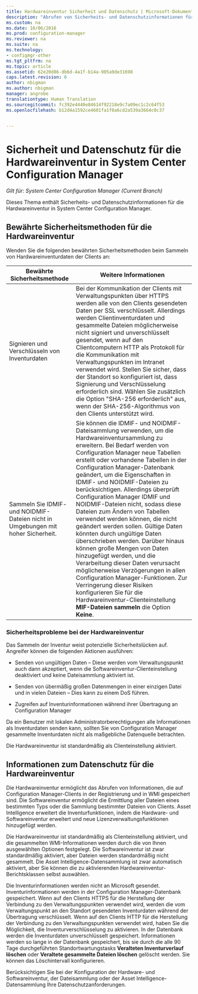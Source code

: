 ```yaml
---
title: Hardwareinventur Sicherheit und Datenschutz | Microsoft-Dokumentation
description: "Abrufen von Sicherheits- und Datenschutzinformationen für die Hardwareinventur in System Center Configuration Manager."
ms.custom: na
ms.date: 10/06/2016
ms.prod: configuration-manager
ms.reviewer: na
ms.suite: na
ms.technology:
- configmgr-other
ms.tgt_pltfrm: na
ms.topic: article
ms.assetid: 62e20d86-db6d-4a1f-b14a-905a9de31698
caps.latest.revision: 6
author: nbigman
ms.author: nbigman
manager: angrobe
translationtype: Human Translation
ms.sourcegitcommit: fc392e4440e84614f92218e9c7a09ec1c2c64f53
ms.openlocfilehash: b12d4a1592ce4601fa1f0a6cd2a539a3664c0c37


---
```

# <a name="security-and-privacy-for-hardware-inventory-in-system-center-configuration-manager"></a>Sicherheit und Datenschutz für die Hardwareinventur in System Center Configuration Manager

*Gilt für: System Center Configuration Manager (Current Branch)*

Dieses Thema enthält Sicherheits- und Datenschutzinformationen für die Hardwareinventur in System Center Configuration Manager.  

##  <a name="a-namebkmksecurityhardwareinventorya-security-best-practices-for-hardware-inventory"></a><a name="BKMK_Security_HardwareInventory"></a> Bewährte Sicherheitsmethoden für die Hardwareinventur  
 Wenden Sie die folgenden bewährten Sicherheitsmethoden beim Sammeln von Hardwareinventurdaten der Clients an:  

|Bewährte Sicherheitsmethode|Weitere Informationen|  
|----------------------------|----------------------|  
|Signieren und Verschlüsseln von Inventurdaten|Bei der Kommunikation der Clients mit Verwaltungspunkten über HTTPS werden alle von den Clients gesendeten Daten per SSL verschlüsselt. Allerdings werden Clientinventurdaten und gesammelte Dateien möglicherweise nicht signiert und unverschlüsselt gesendet, wenn auf den Clientcomputern HTTP als Protokoll für die Kommunikation mit Verwaltungspunkten im Intranet verwendet wird. Stellen Sie sicher, dass der Standort so konfiguriert ist, dass Signierung und Verschlüsselung erforderlich sind. Wählen Sie zusätzlich die Option "SHA-256 erforderlich" aus, wenn der SHA-256-Algorithmus von den Clients unterstützt wird.|  
|Sammeln Sie IDMIF- und NOIDMIF-Dateien nicht in Umgebungen mit hoher Sicherheit.|Sie können die IDMIF- und NOIDMIF-Dateisammlung verwenden, um die Hardwareinventursammlung zu erweitern. Bei Bedarf werden von Configuration Manager neue Tabellen erstellt oder vorhandene Tabellen in der Configuration Manager-Datenbank geändert, um die Eigenschaften in IDMIF- und NOIDMIF-Dateien zu berücksichtigen. Allerdings überprüft Configuration Manager IDMIF und NOIDMIF-Dateien nicht, sodass diese Dateien zum Ändern von Tabellen verwendet werden können, die nicht geändert werden sollen. Gültige Daten könnten durch ungültige Daten überschrieben werden. Darüber hinaus können große Mengen von Daten hinzugefügt werden, und die Verarbeitung dieser Daten verursacht möglicherweise Verzögerungen in allen Configuration Manager-Funktionen. Zur Verringerung dieser Risiken konfigurieren Sie für die Hardwareinventur-Clienteinstellung **MIF-Dateien sammeln** die Option **Keine**.|  

### <a name="security-issues-for-hardware-inventory"></a>Sicherheitsprobleme bei der Hardwareinventur  
 Das Sammeln der Inventur weist potenzielle Sicherheitslücken auf. Angreifer können die folgenden Aktionen ausführen:  

-   Senden von ungültigen Daten – Diese werden vom Verwaltungspunkt auch dann akzeptiert, wenn die Softwareinventur-Clienteinstellung deaktiviert und keine Dateisammlung aktiviert ist.  

-   Senden von übermäßig großen Datenmengen in einer einzigen Datei und in vielen Dateien – Dies kann zu einem DoS führen.  

-   Zugreifen auf Inventurinformationen während ihrer Übertragung an Configuration Manager  

 Da ein Benutzer mit lokalen Administratorberechtigungen alle Informationen als Inventurdaten senden kann, sollten Sie von Configuration Manager gesammelte Inventurdaten nicht als maßgebliche Datenquelle betrachten.  

 Die Hardwareinventur ist standardmäßig als Clienteinstellung aktiviert.  

##  <a name="a-namebkmkprivacyhardwareinventorya-privacy-information-for-hardware-inventory"></a><a name="BKMK_Privacy_HardwareInventory"></a> Informationen zum Datenschutz für die Hardwareinventur  
 Die Hardwareinventur ermöglicht das Abrufen von Informationen, die auf Configuration Manager-Clients in der Registrierung und in WMI gespeichert sind. Die Softwareinventur ermöglicht die Ermittlung aller Dateien eines bestimmten Typs oder die Sammlung bestimmter Dateien von Clients. Asset Intelligence erweitert die Inventurfunktionen, indem die Hardware- und Softwareinventur erweitert und neue Lizenzverwaltungsfunktionen hinzugefügt werden.  

 Die Hardwareinventur ist standardmäßig als Clienteinstellung aktiviert, und die gesammelten WMI-Informationen werden durch die von Ihnen ausgewählten Optionen festgelegt. Die Softwareinventur ist zwar standardmäßig aktiviert, aber Dateien werden standardmäßig nicht gesammelt. Die Asset Intelligence-Datensammlung ist zwar automatisch aktiviert, aber Sie können die zu aktivierenden Hardwareinventur-Berichtsklassen selbst auswählen.  

 Die Inventurinformationen werden nicht an Microsoft gesendet. Inventurinformationen werden in der Configuration Manager-Datenbank gespeichert. Wenn auf den Clients HTTPS für die Herstellung der Verbindung zu den Verwaltungspunkten verwendet wird, werden die vom Verwaltungspunkt an den Standort gesendeten Inventurdaten während der Übertragung verschlüsselt. Wenn auf den Clients HTTP für die Herstellung der Verbindung zu den Verwaltungspunkten verwendet wird, haben Sie die Möglichkeit, die Inventurverschlüsselung zu aktivieren. In der Datenbank werden die Inventurdaten unverschlüsselt gespeichert. Informationen werden so lange in der Datenbank gespeichert, bis sie durch die alle 90 Tage durchgeführten Standortwartungstasks **Veralteten Inventurverlauf löschen** oder **Veraltete gesammelte Dateien löschen** gelöscht werden. Sie können das Löschintervall konfigurieren.  

 Berücksichtigen Sie bei der Konfiguration der Hardware- und Softwareinventur, der Dateisammlung oder der Asset Intelligence-Datensammlung Ihre Datenschutzanforderungen.  



<!--HONumber=Dec16_HO3-->


